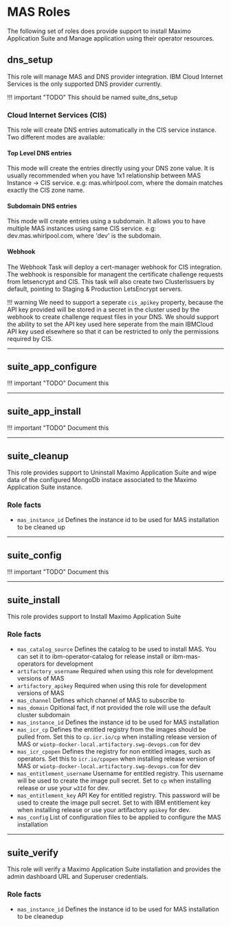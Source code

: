 # MAS Roles
The following set of roles does provide support to install Maximo Application Suite and Manage application using their operator resources.


## dns_setup
This role will manage MAS and DNS provider integration.  IBM Cloud Internet Services is the only supported DNS provider currently.

!!! important "TODO"
    This should be named suite_dns_setup

### Cloud Internet Services (CIS)
This role will create DNS entries automatically in the CIS service instance.  Two different modes are available:

#### Top Level DNS entries
This mode will create the entries directly using your DNS zone value. It is usually recommended when you have 1x1 relationship between MAS Instance -> CIS service. e.g: mas.whirlpool.com, where the domain matches exactly the CIS zone name.

#### Subdomain DNS entries
This mode will create entries using a subdomain. It allows you to have multiple MAS instances using same CIS service. e.g: dev.mas.whirlpool.com, where 'dev' is the subdomain.

#### Webhook
The Webhook Task will deploy a cert-manager webhook for CIS integration.  The webhook is responsible for managent the certificate challenge requests from letsencrypt and CIS.  This task will also create two ClusterIssuers by default, pointing to Staging & Production LetsEncrypt servers.

!!! warning
    We need to support a seperate `cis_apikey` property, because the API key provided will be stored in a secret in the cluster used by the webhook to create challenge request files in your DNS. We should support the ability to set the API key used here seperate from the main IBMCloud API key used elsewhere so that it can be restricted to only the permissions required by CIS.

----

## suite_app_configure

!!! important "TODO"
    Document this

----

## suite_app_install

!!! important "TODO"
    Document this

----

## suite_cleanup
This role provides support to Uninstall Maximo Application Suite and wipe data of the configured MongoDb instace associated to the Maximo Application Suite instance.

### Role facts
- `mas_instance_id` Defines the instance id to be used for MAS installation to be cleaned up

----

## suite_config

!!! important "TODO"
    Document this

----

## suite_install
This role provides support to Install Maximo Application Suite

### Role facts

- `mas_catalog_source` Defines the catalog to be used to install MAS. You can set it to      ibm-operator-catalog for release install or ibm-mas-operators for development
- `artifactory_username` Required when using this role for development versions of MAS
- `artifactory_apikey` Required when using this role for development versions of MAS
- `mas_channel` Defines which channel of MAS to subscribe to
- `mas_domain` Opitional fact, if not provided the role will use the default cluster subdomain
- `mas_instance_id` Defines the instance id to be used for MAS installation
- `mas_icr_cp` Defines the entitled registry from the images should be pulled from. Set this to `cp.icr.io/cp` when installing release version of MAS or `wiotp-docker-local.artifactory.swg-devops.com` for dev
- `mas_icr_cpopen` Defines the registry for non entitled images, such as operators. Set this to `icr.io/cpopen` when installing release version of MAS or `wiotp-docker-local.artifactory.swg-devops.com` for dev
- `mas_entitlement_username` Username for entitled registry. This username will be used to create the image pull secret. Set to `cp` when installing release or use your `w3Id` for dev.
- `mas_entitlement_key` API Key for entitled registry. This password will be used to create the image pull secret. Set to with IBM entitlement key when installing release or use your artifactory `apikey` for dev.
- `mas_config` List of configuration files to be applied to configure the MAS installation

----

## suite_verify
This role will verify a Maximo Application Suite installation and provides the admin dashboard URL and Superuser credentials.

### Role facts

- `mas_instance_id` Defines the instance id to be used for MAS installation to be cleanedup